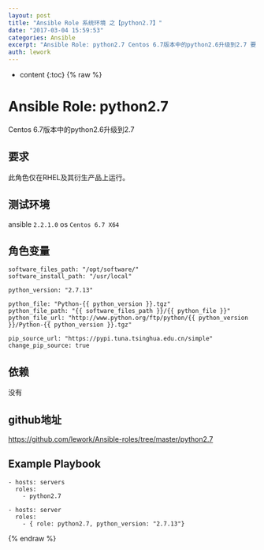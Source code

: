 ```yaml
---
layout: post
title: "Ansible Role 系统环境 之【python2.7】"
date: "2017-03-04 15:59:53"
categories: Ansible
excerpt: "Ansible Role: python2.7 Centos 6.7版本中的python2.6升级到2.7 要求 此角色仅在RHEL及其衍生产品..."
auth: lework
---
```

* content
{:toc}
{% raw %}

# Ansible Role: python2.7

Centos 6.7版本中的python2.6升级到2.7

## 要求

此角色仅在RHEL及其衍生产品上运行。

## 测试环境

ansible `2.2.1.0`
os `Centos 6.7 X64`

## 角色变量
	software_files_path: "/opt/software/"
	software_install_path: "/usr/local"

	python_version: "2.7.13"

	python_file: "Python-{{ python_version }}.tgz"
	python_file_path: "{{ software_files_path }}/{{ python_file }}"
	python_file_url: "http://www.python.org/ftp/python/{{ python_version }}/Python-{{ python_version }}.tgz"

	pip_source_url: "https://pypi.tuna.tsinghua.edu.cn/simple"
	change_pip_source: true


## 依赖

没有

## github地址
https://github.com/lework/Ansible-roles/tree/master/python2.7

## Example Playbook

    - hosts: servers
      roles:
        - python2.7
		
	- hosts: server
      roles:
        - { role: python2.7, python_version: "2.7.13"}
{% endraw %}
